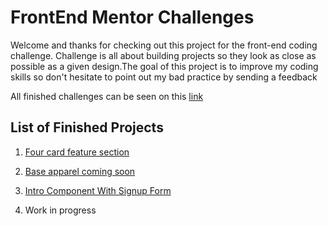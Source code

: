 # FrontEnd Mentor Challenges

Welcome and thanks for checking out this project for the front-end coding challenge. Challenge is all about building projects so they look as close as possible as a given design.The goal of this project is to improve my coding skills so don't hesitate to point out my bad practice by sending a feedback

All finished challenges can be seen on this [link][1]


## List of Finished Projects

1. [Four card feature section][2]

1. [Base apparel coming soon][3]

1. [Intro Component With Signup Form][4]

1. Work in progress






[1]: https://youthful-babbage-67cb27.netlify.com
[2]: https://youthful-babbage-67cb27.netlify.com/four-card-feature-section-master/index.html
[3]: https://youthful-babbage-67cb27.netlify.com/base-apparel-coming-soon-master/index.html
[4]: https://youthful-babbage-67cb27.netlify.com/intro-component-with-signup-form-master/index.html
